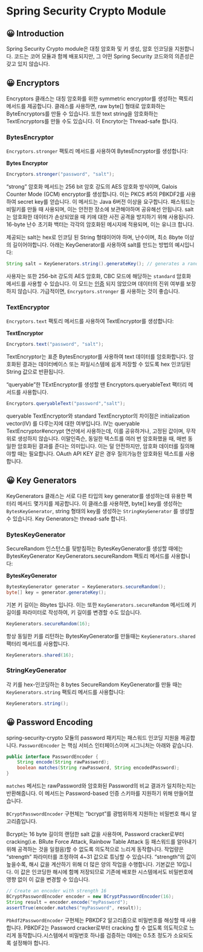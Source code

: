 # Spring Security Crypto Module

## 😀 Introduction

Spring Security Crypto module은 대칭 암호화 및 키 생성, 암호 인코딩을 지원합니다.  코드는 코어 모듈과 함께 배포되지만, 그 어떤 Spring Security 코드와의 의존성은 갖고 있지 않습니다.

## 😀 Encryptors

Encryptors 클래스는 대칭 암호화를 위한 symmetric encryptor를 생성하는 팩토리 메서드를 제공합니다. 클래스를 사용하면, raw byte[] 형태로 암호화하는 ByteEncryptors를 만들 수 있습니다. 또한 text string을 암호화하는 TextEncryptors를 만들 수도 있습니다. 이 Encrytor는 Thread-safe 합니다.

### BytesEncryptor

`Encryptors.stronger` 팩토리 메서드를 사용하여 BytesEncryptor를 생성합니다:

**Bytes Encryptor**

```java
Encryptors.stronger("password", "salt");
```

“strong” 암호화 메서드는 256 bit 암호 강도의 AES 암호화 방식이며, Galois Counter Mode (GCM) encryptor를 생성합니다. 이는 PKCS #5의 PBKDF2를 사용하여 secret key를 얻습니다. 이 메서드는 Java 6버전 이상을 요구합니다. 패스워드는 비밀키를 만들 때 사용되며, 이는 안전한 장소에 보관해야하며 공유해선 안됩니다. salt는 암호화한 데이터가 손상되었을 때 키에 대한 사전 공격을 방지하기 위해 사용됩니다. 16-byte 난수 초기화 백터는 각각의 암호화된 메시지에 적용되며, 이는 유니크 합니다.

제공되는 salt는 hex로 인코딩 된 String 형태이어야 하며, 난수이며, 최소 8byte 이상의 길이어야합니다. 아래는 KeyGenerator를 사용하여 salt를 만드는 방법의 예시입니다:

```java
String salt = KeyGenerators.string().generateKey(); // generates a random 8-byte salt that is then hex-encoded
```

사용자는 또한 256-bit 강도의 AES 암호화, CBC 모드에 해당하는 `standard` 암호화 메서드를 사용할 수 있습니다. 이 모드는 [인증](https://en.wikipedia.org/wiki/Authenticated_encryption) 되지 않았으며 데이터의 진위 여부를 보장하지 않습니다. 가급적이면, `Encryptors.stronger` 를 사용하는 것이 좋습니다.

### TextEncryptor

`Encryptors.text` 팩토리 메서드를 사용하여 TextEncryptor를 생성합니다:

**TextEncryptor**

```java
Encryptors.text("password", "salt");
```

TextEncryptor는 표준 BytesEncryptor를 사용하여 text 데이터를 암호화합니다. 암호화된 결과는 데이터베이스 또는 파일시스템에 쉽게 저장할 수 있도록 hex 인코딩된 String 값으로 반환됩니다.

“queryable”한 TExtEncryptor를 생성할 땐 Encryptors.queryableText 팩터리 메서드를 사용합니다.

```java
Encryptors.queryableText("password","salt");
```

queryable TextEncryptor와 standard TextEncryptor의 차이점은 initialization vector(IV) 를 다루는지에 대한 여부입니다. IV는 queryable TextEncryptor#encrypt 연산에서 사용하는데, 이를 공유하거나, 고정된 값이며, 무작위로 생성하지 않습니다. 이말인즉슨, 동일한 텍스트를 여러 번 암호화했을 때, 매번 동일한 암호화된 결과를 준다는 의미입니다. 이는 덜 안전하지만, 암호화 데이터를 질의해야할 때는 필요합니다. OAuth API KEY 같은 경우 질의가능한 암호화된 텍스트를 사용합니다.

## 😀 Key Generators

KeyGenerators 클래스는 서로 다른 타입의 key generator를 생성하는데 유용한 팩터리 메서드 몇가지를 제공합니다. 이 클래스를 사용하면, byte[] key를 생성하는 `BytesKeyGenerator`, string 형태의 key를 생성하는 `StringKeyGenerator` 를 생성할 수 있습니다. Key Generators는 thread-safe 합니다.

### BytesKeyGenerator

SecureRandom 인스턴스를 뒷받침하는 BytesKeyGenerator를 생성할 때에는 BytesKeyGenerator KeyGenerators.secureRandom 팩토리 메서드를 사용합니다:

**BytesKeyGenerator**

```java
BytesKeyGenerator generator = KeyGenerators.secureRandom();
byte[] key = generator.generateKey();
```

기본 키 길이는 8bytes 입니다. 이는 또한 `KeyGenerators.secureRandom` 메서드에 키 길이를 파라미터로 작성하여, 키 길이를 변경할 수도 있습니다.

```java
KeyGenerators.secureRandom(16);
```

항상 동일한 키를 리턴하는 BytesKeyGenerator를 만들때는 `KeyGenerators.shared` 팩터리 메서드를 사용합니다.

```java
KeyGenerators.shared(16);
```

### StringKeyGenerator

각 키를 hex-인코딩하는 8 bytes SecureRandom KeyGenerator를 만들 때는 `KeyGenerators.string` 팩토리 메서드를 사용합니다:

```java
KeyGenerators.string();
```

## 😀 Password Encoding

spring-security-crypto 모듈의 password 패키지는 패스워드 인코딩 지원을 제공합니다. `PasswordEncoder` 는 핵심 서비스 인터페이스이며 시그니처는 아래와 같습니다.

```java
public interface PasswordEncoder {
	String encode(String rawPassword);
	boolean matches(String rawPassword, String encodedPassword);
}
```

`matches` 메서드는 rawPassword와 암호화된 Password의 비교 결과가 일치하는지는 반환해줍니다. 이 메서드는 Password-based 인증 스키마를 지원하기 위해 만들어졌습니다.

`BCryptPasswordEncoder` 구현체는 “bcrypt”를 광범위하게 지원하는 비밀번호 해시 알고리즘입니다.

Bcrypt는 16 byte 길이의 랜덤한 salt 값을 사용하며, Password cracker로부터 cracking(i.e. BRute Force Attack, Rainbow Table Attack 등 패스워드를 알아내기 위해 공격하는 것을 일컬음)할 수 없도록 의도적으로 느리게 동작합니다. 작업량은 “strength” 파라미터를 조정하여 4~31 값으로 튜닝할 수 있습니다. “strength”의 값이 높을수록, 해시 값을 계산하기 위해 더 많은 양의 작업을 수행합니다. 기본값은 10입니다. 이 값은 인코딩한 해시에 함꼐 저장되므로 기존에 배포한 시스템에서도 비밀번호에 영향 없이 이 값을 변경할 수 있습니다.

```java
// Create an encoder with strength 16
BCryptPasswordEncoder encoder = new BCryptPasswordEncoder(16);
String result = encoder.encode("myPassword");
assertTrue(encoder.matches("myPassword", result));
```

`Pbkdf2PasswordEncoder` 구현체는 PBKDF2 알고리즘으로 비밀번호를 해싱할 때 사용합니다. PBKDF2는 Password cracker로부터 cracking 할 수 없도록 의도적으로 느리게 동작합니다.시스템에서 비밀번호 하나를 검증하는 데에는 0.5초 정도가 소요되도록 설정해야 합니다.